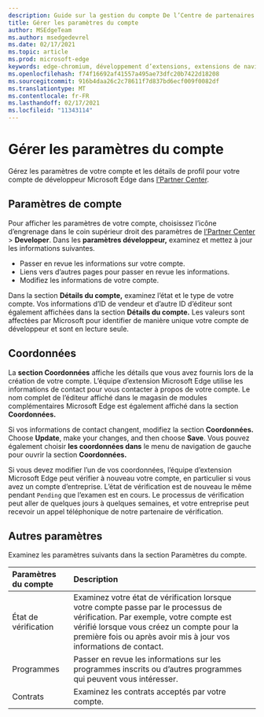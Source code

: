 ```yaml
---
description: Guide sur la gestion du compte De l’Centre de partenaires Microsoft Edge
title: Gérer les paramètres du compte
author: MSEdgeTeam
ms.author: msedgedevrel
ms.date: 02/17/2021
ms.topic: article
ms.prod: microsoft-edge
keywords: edge-chromium, développement d’extensions, extensions de navigateur, addons, centre de partenaires, développeur
ms.openlocfilehash: f74f16692af41557a495ae73dfc20b7422d18208
ms.sourcegitcommit: 916b4daa26c2c78611f7d837bd6ecf009f0082df
ms.translationtype: MT
ms.contentlocale: fr-FR
ms.lasthandoff: 02/17/2021
ms.locfileid: "11343114"
---
```

# Gérer les paramètres du compte  

Gérez les paramètres de votre compte et les détails de profil pour votre compte de développeur Microsoft Edge dans [l’Partner Center][MicrosoftPartnerCenter].  

## Paramètres de compte  

Pour afficher les paramètres de votre compte, choisissez l’icône d’engrenage dans le coin supérieur droit des paramètres de [l’Partner Center][MicrosoftPartnerCenter]  >  **Developer**.  Dans les **paramètres développeur,** examinez et mettez à jour les informations suivantes.  

*   Passer en revue les informations sur votre compte.  
*   Liens vers d’autres pages pour passer en revue les informations.  
*   Modifiez les informations de votre compte.  
    
Dans la section **Détails du compte,** examinez l’état et le type de votre compte.  Vos informations d’ID de vendeur et d’autre ID d’éditeur sont également affichées dans la section **Détails du compte.**  Les valeurs sont affectées par Microsoft pour identifier de manière unique votre compte de développeur et sont en lecture seule.  

## Coordonnées  

La **section Coordonnées** affiche les détails que vous avez fournis lors de la création de votre compte.  L’équipe d’extension Microsoft Edge utilise les informations de contact pour vous contacter à propos de votre compte.  Le nom complet de l’éditeur affiché dans le magasin de modules complémentaires Microsoft Edge est également affiché dans la section **Coordonnées.**  
  
Si vos informations de contact changent, modifiez la section **Coordonnées.**  Choose **Update**, make your changes, and then choose **Save**.  Vous pouvez également choisir **les coordonnées dans** le menu de navigation de gauche pour ouvrir la section **Coordonnées.**  

Si vous devez modifier l’un de vos coordonnées, l’équipe d’extension Microsoft Edge peut vérifier à nouveau votre compte, en particulier si vous avez un compte d’entreprise.  L’état de vérification est de nouveau le même pendant `Pending` que l’examen est en cours.  Le processus de vérification peut aller de quelques jours à quelques semaines, et votre entreprise peut recevoir un appel téléphonique de notre partenaire de vérification.  

## Autres paramètres  

Examinez les paramètres suivants dans la section Paramètres du compte.  

| Paramètres du compte | Description |  
|:--- |:--- |  
| État de vérification | Examinez votre état de vérification lorsque votre compte passe par le processus de vérification.  Par exemple, votre compte est vérifié lorsque vous créez un compte pour la première fois ou après avoir mis à jour vos informations de contact.  |  
| Programmes | Passer en revue les informations sur les programmes inscrits ou d’autres programmes qui peuvent vous intéresser.  
| Contrats | Examinez les contrats acceptés par votre compte.  |  

<!-- links -->  

[MicrosoftPartnerCenter]: https://partner.microsoft.com/dashboard/microsoftedge/public/login?ref=dd "Partner Center"  
